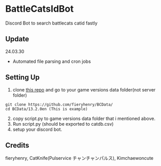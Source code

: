# BattleCatsIdBot
Discord Bot to search battlecats catid fastly

## Update
24.03.30
- Automated file parsing and cron jobs

## Setting Up
1. clone [this repo](https://github.com/fieryhenry/BCData/) and go to your game versions data folder(not server folder)
```
git clone https://github.com/fieryhenry/BCData/
cd BCData/13.2.0en (This is example)
```
2. copy script.py to game versions data folder that i mentioned above.
3. Run script.py (should be exported to catdb.csv)
4. setup your discord bot.

## Credits
fieryhenry, CatKnife(Pulservice チャンチャンパルス), Kimchaewoncute 
